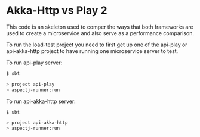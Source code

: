 # Akka-Http vs Play 2

This code is an skeleton used to comper the ways that both frameworks are used to create a microservice and also serve as a performance comparison.

To run the load-test project you need to first get up one of the api-play or api-akka-http project to have running one microservice server to test.


To run api-play server:

```sh
$ sbt

> project api-play
> aspectj-runner:run
```

To run api-akka-http server:

```sh
$ sbt

> project api-akka-http
> aspectj-runner:run
```

